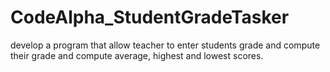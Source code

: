 # CodeAlpha_StudentGradeTasker
develop a program that allow teacher to enter students grade and compute their grade and compute average, highest and lowest scores.
